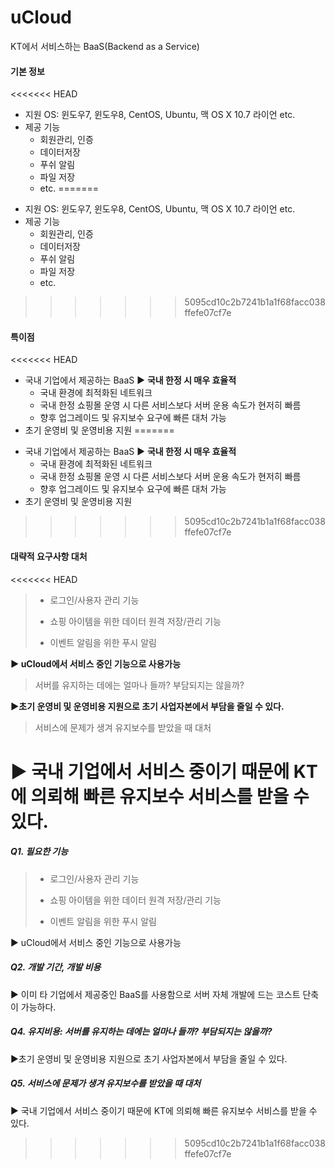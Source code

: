 # uCloud

KT에서 서비스하는 BaaS(Backend as a Service)





#### 기본 정보

<<<<<<< HEAD
* 지원 OS: 윈도우7, 윈도우8, CentOS, Ubuntu, 맥 OS X 10.7 라이언 etc.
* 제공 기능
  * 회원관리, 인증
  * 데이터저장
  * 푸쉬 알림
  * 파일 저장 
  * etc.
=======
- 지원 OS: 윈도우7, 윈도우8, CentOS, Ubuntu, 맥 OS X 10.7 라이언 etc.
- 제공 기능
  - 회원관리, 인증
  - 데이터저장
  - 푸쉬 알림
  - 파일 저장 
  - etc.
>>>>>>> 5095cd10c2b7241b1a1f68facc038ffefe07cf7e





#### 특이점

<<<<<<< HEAD
* 국내 기업에서 제공하는 BaaS  ▶ **국내 한정 시 매우 효율적**
  * 국내 환경에 최적화된 네트워크
  * 국내 한정 쇼핑몰 운영 시 다른 서비스보다 서버 운용 속도가 현저히 빠름
  * 향후 업그레이드 및 유지보수 요구에 빠른 대처 가능
* 초기 운영비  및 운영비용 지원
=======
- 국내 기업에서 제공하는 BaaS  ▶ **국내 한정 시 매우 효율적**
  - 국내 환경에 최적화된 네트워크
  - 국내 한정 쇼핑몰 운영 시 다른 서비스보다 서버 운용 속도가 현저히 빠름
  - 향후 업그레이드 및 유지보수 요구에 빠른 대처 가능
- 초기 운영비  및 운영비용 지원
>>>>>>> 5095cd10c2b7241b1a1f68facc038ffefe07cf7e





#### 대략적 요구사항 대처

<<<<<<< HEAD
> * 로그인/사용자 관리 기능
>
> * 쇼핑 아이템을 위한 데이터 원격 저장/관리 기능
> * 이벤트 알림을 위한 푸시 알림

**▶ uCloud에서 서비스 중인 기능으로 사용가능**



> 서버를 유지하는 데에는 얼마나 들까? 부담되지는 않을까?

**▶초기 운영비 및 운영비용 지원으로 초기 사업자본에서 부담을 줄일 수 있다.**



> 서비스에 문제가 생겨 유지보수를 받았을 때 대처

**▶ 국내 기업에서 서비스 중이기 때문에 KT에 의뢰해 빠른 유지보수 서비스를 받을 수 있다.**
=======


##### Q1. 필요한 기능

> - 로그인/사용자 관리 기능
>
> - 쇼핑 아이템을 위한 데이터 원격 저장/관리 기능
> - 이벤트 알림을 위한 푸시 알림

▶ uCloud에서 서비스 중인 기능으로 사용가능



##### Q2. 개발 기간, 개발 비용

▶ 이미 타 기업에서 제공중인 BaaS를 사용함으로 서버 자체 개발에 드는 코스트 단축이 가능하다. 



##### Q4. 유지비용: 서버를 유지하는 데에는 얼마나 들까? 부담되지는 않을까?

▶초기 운영비 및 운영비용 지원으로 초기 사업자본에서 부담을 줄일 수 있다.



##### Q5. 서비스에 문제가 생겨 유지보수를 받았을 때 대처

▶ 국내 기업에서 서비스 중이기 때문에 KT에 의뢰해 빠른 유지보수 서비스를 받을 수 있다.
>>>>>>> 5095cd10c2b7241b1a1f68facc038ffefe07cf7e

